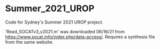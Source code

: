# Summer_2021_UROP
Code for Sydney's Summer 2021 UROP project.

'Read_SOCATv3_v2021.m' was downloaded 06/16/21 from https://www.socat.info/index.php/data-access/. Requires a synthesis file from the same website.
